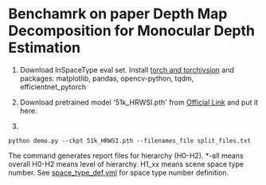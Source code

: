 # Benchamrk on paper  Depth Map Decomposition for Monocular Depth Estimation

1. Download InSpaceType eval set. Install [torch and torchivsion](https://pytorch.org/get-started/previous-versions/) and packages: matplotlib, pandas, opencv-python, tqdm, efficientnet_pytorch


2. Download pretrained model '51k_HRWSI.pth' from [Official Link](https://drive.google.com/drive/folders/1zsgT_5AO89WxzlFI53gwjomisb_Gkcox?usp=sharing) and put it here.

3.

  ```
  python demo.py --ckpt 51k_HRWSI.pth --filenames_file split_files.txt
  ```

  The command generates report files for hierarchy (H0-H2). *-all means overall H0-H2 means level of hierarchy. H1_xx means scene space type number. See [space_type_def.yml](https://github.com/DepthComputation/InSpaceType_Benchmark/blob/main/space_type_def.yml) for space type number definition.
